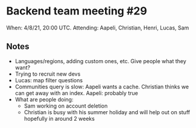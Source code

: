 # Backend team meeting #29

When: 4/8/21, 20:00 UTC.
Attending: Aapeli, Christian, Henri, Lucas, Sam

## Notes

* Languages/regions, adding custom ones, etc. Give people what they want?
* Trying to recruit new devs
* Lucas: map filter questions
* Communities query is slow: Aapeli wants a cache. Christian thinks we can get away with an index. Aapeli: probably true
* What are people doing:
  * Sam working on account deletion
  * Christian is busy with his summer holiday and will help out on stuff hopefully in around 2 weeks
